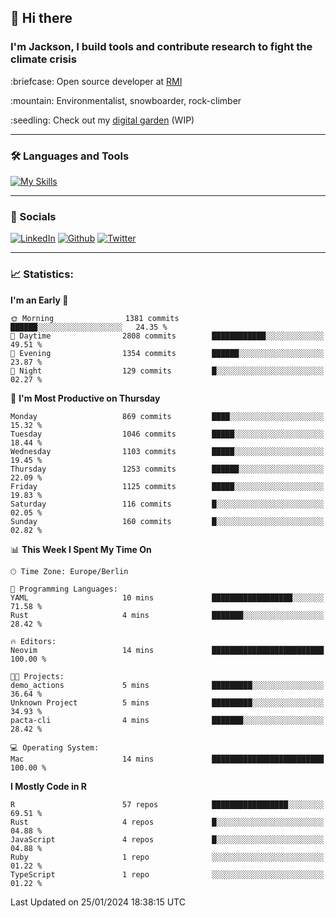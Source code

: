 ## :wave: Hi there
### I'm Jackson, I build tools and contribute research to fight the climate crisis
<p> :briefcase: Open source developer at <a href="https://rmi.org/" alt="RMI">RMI</a></p>
<p> :mountain: Environmentalist, snowboarder, rock-climber</p>
<p> :seedling: Check out my <a href="https://jdhoffa.github.io/" alt="digital garden">digital garden</a> (WIP) </p>

---

### :hammer_and_wrench: Languages and Tools

[![My Skills](https://skillicons.dev/icons?i=r,python,rust,js,html,css,postgresql,neovim,azure,docker,git&perline=6&theme=dark)](https://skillicons.dev)

---

### :iphone: Socials

[![LinkedIn](https://skillicons.dev/icons?i=linkedin&theme=dark)](https://www.linkedin.com/in/jackson-hoffart/) 
[![Github](https://skillicons.dev/icons?i=github&theme=dark)](https://github.com/jdhoffa) 
[![Twitter](https://skillicons.dev/icons?i=twitter&theme=dark)](https://twitter.com/jdhoffart) 

---

### :chart_with_upwards_trend: Statistics:

 
<!--START_SECTION:waka-->
**I'm an Early 🐤** 

```text
🌞 Morning                1381 commits        ██████░░░░░░░░░░░░░░░░░░░   24.35 % 
🌆 Daytime                2808 commits        ████████████░░░░░░░░░░░░░   49.51 % 
🌃 Evening                1354 commits        ██████░░░░░░░░░░░░░░░░░░░   23.87 % 
🌙 Night                  129 commits         █░░░░░░░░░░░░░░░░░░░░░░░░   02.27 % 
```
📅 **I'm Most Productive on Thursday** 

```text
Monday                   869 commits         ████░░░░░░░░░░░░░░░░░░░░░   15.32 % 
Tuesday                  1046 commits        █████░░░░░░░░░░░░░░░░░░░░   18.44 % 
Wednesday                1103 commits        █████░░░░░░░░░░░░░░░░░░░░   19.45 % 
Thursday                 1253 commits        ██████░░░░░░░░░░░░░░░░░░░   22.09 % 
Friday                   1125 commits        █████░░░░░░░░░░░░░░░░░░░░   19.83 % 
Saturday                 116 commits         █░░░░░░░░░░░░░░░░░░░░░░░░   02.05 % 
Sunday                   160 commits         █░░░░░░░░░░░░░░░░░░░░░░░░   02.82 % 
```


📊 **This Week I Spent My Time On** 

```text
🕑︎ Time Zone: Europe/Berlin

💬 Programming Languages: 
YAML                     10 mins             ██████████████████░░░░░░░   71.58 % 
Rust                     4 mins              ███████░░░░░░░░░░░░░░░░░░   28.42 % 

🔥 Editors: 
Neovim                   14 mins             █████████████████████████   100.00 % 

🐱‍💻 Projects: 
demo_actions             5 mins              █████████░░░░░░░░░░░░░░░░   36.64 % 
Unknown Project          5 mins              █████████░░░░░░░░░░░░░░░░   34.93 % 
pacta-cli                4 mins              ███████░░░░░░░░░░░░░░░░░░   28.42 % 

💻 Operating System: 
Mac                      14 mins             █████████████████████████   100.00 % 
```

**I Mostly Code in R** 

```text
R                        57 repos            █████████████████░░░░░░░░   69.51 % 
Rust                     4 repos             █░░░░░░░░░░░░░░░░░░░░░░░░   04.88 % 
JavaScript               4 repos             █░░░░░░░░░░░░░░░░░░░░░░░░   04.88 % 
Ruby                     1 repo              ░░░░░░░░░░░░░░░░░░░░░░░░░   01.22 % 
TypeScript               1 repo              ░░░░░░░░░░░░░░░░░░░░░░░░░   01.22 % 
```




 Last Updated on 25/01/2024 18:38:15 UTC
<!--END_SECTION:waka-->

